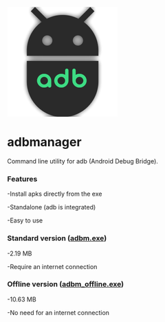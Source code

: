 ![adbm logo](adbm.png)
# adbmanager

Command line utility for adb (Android Debug Bridge).

### Features

-Install apks directly from the exe

-Standalone (adb is integrated)

-Easy to use

### Standard version ([adbm.exe](https://github.com/baikil/adbmanager/blob/main/adbm.exe?raw=true))

-2.19 MB

-Require an internet connection

### Offline version ([adbm_offline.exe](https://github.com/baikil/adbmanager/blob/main/adbm_offline.exe?raw=true))

-10.63 MB

-No need for an internet connection
